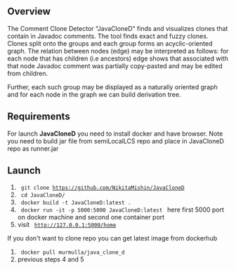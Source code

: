 ## Overview
  <p>The Comment Clone Detector "JavaCloneD" finds and visualizes clones that contain in Javadoc comments.
        The tool finds exact and fuzzy clones. Clones split onto the groups and each group forms an acyclic-oriented
        graph.
        The relation between nodes (edge) may be interpreted as follows:
        for each node that has children (i.e ancestors) edge shows that associated with that node Javadoc comment was
        partially copy-pasted and may be edited from children.</p>
        <p>
        Further, each such group may be displayed as a naturally oriented graph and for each node in the graph we can
        build derivation tree.</p>

## Requirements
For launch **JavaCloneD** you need to install docker and have browser.
Note you need to build jar file from semiLocalLCS repo and place in JavaCloneD repo as runner.jar

## Launch
1) <code> git clone https://github.com/NikitaMishin/JavaCloneD </code> 
2) <code> cd JavaCloneD/ </code>
3) <code> docker build -t  JavaCloneD:latest . </code>
4) <code> docker run -it -p 5000:5000 JavaCloneD:latest </code> here first 5000 port on docker machine and second one container port 
5) visit <code> http://127.0.0.1:5000/home </code>

If you don't want to clone repo you can get latest image from dockerhub
 1) <code> docker pull murmulla/java_clone_d </code>
 2) previous steps 4 and 5
